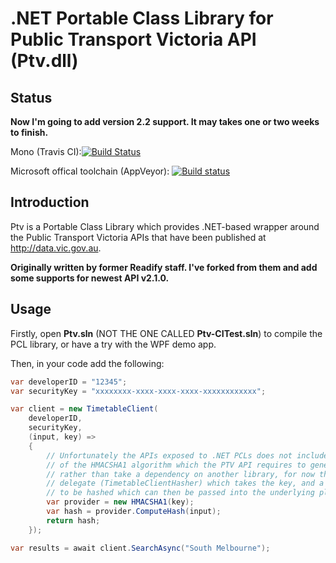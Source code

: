 .NET Portable Class Library for Public Transport Victoria API (Ptv.dll)
=======================================================================

Status
-----

**Now I'm going to add version 2.2 support. It may takes one or two weeks to finish.**

Mono (Travis CI):[![Build Status](https://travis-ci.org/huming2207/Ptv.Net.svg?branch=master)](https://travis-ci.org/huming2207/Ptv.Net)

Microsoft offical toolchain (AppVeyor): [![Build status](https://ci.appveyor.com/api/projects/status/hee4cw8oxdjtgpql/branch/master?svg=true)](https://ci.appveyor.com/project/huming2207/ptv-net/branch/master)

Introduction
-----

Ptv is a Portable Class Library which provides .NET-based wrapper around the Public Transport Victoria APIs that have been published at http://data.vic.gov.au.

**Originally written by former Readify staff. I've forked from them and add some supports for newest API v2.1.0.**

Usage
-----

Firstly, open **Ptv.sln** (NOT THE ONE CALLED **Ptv-CITest.sln**) to compile the PCL library, 
or have a try with the WPF demo app.

Then, in your code add the following:

```C#
var developerID = "12345";
var securityKey = "xxxxxxxx-xxxx-xxxx-xxxx-xxxxxxxxxxxx";

var client = new TimetableClient(
    developerID,
    securityKey,
    (input, key) =>
    {
		// Unfortunately the APIs exposed to .NET PCLs does not include an implementation
		// of the HMACSHA1 algorithm which the PTV API requires to generate signatures, so
		// rather than take a dependency on another library, for now the API defines a
		// delegate (TimetableClientHasher) which takes the key, and a sequence of bytes
		// to be hashed which can then be passed into the underlying platforms APIs.
        var provider = new HMACSHA1(key);
        var hash = provider.ComputeHash(input);
        return hash;
    });

var results = await client.SearchAsync("South Melbourne");
```